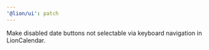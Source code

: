 ```yaml
---
'@lion/ui': patch
---
```


Make disabled date buttons not selectable via keyboard navigation in LionCalendar.
